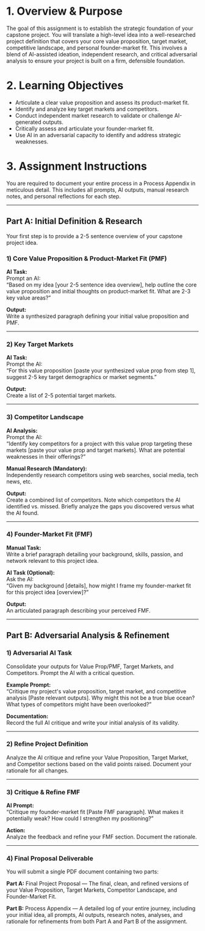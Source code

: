 
# 1. Overview & Purpose

The goal of this assignment is to establish the strategic foundation of your capstone project. You will translate a high-level idea into a well-researched project definition that covers your core value proposition, target market, competitive landscape, and personal founder-market fit. This involves a blend of AI-assisted ideation, independent research, and critical adversarial analysis to ensure your project is built on a firm, defensible foundation.

# 2. Learning Objectives

- Articulate a clear value proposition and assess its product-market fit.  
- Identify and analyze key target markets and competitors.  
- Conduct independent market research to validate or challenge AI-generated outputs.  
- Critically assess and articulate your founder-market fit.  
- Use AI in an adversarial capacity to identify and address strategic weaknesses.  

# 3. Assignment Instructions

You are required to document your entire process in a Process Appendix in meticulous detail. This includes all prompts, AI outputs, manual research notes, and personal reflections for each step.

---

## Part A: Initial Definition & Research

Your first step is to provide a 2-5 sentence overview of your capstone project idea.

### 1) Core Value Proposition & Product-Market Fit (PMF)
**AI Task:**  
Prompt an AI:  
“Based on my idea [your 2-5 sentence idea overview], help outline the core value proposition and initial thoughts on product-market fit. What are 2-3 key value areas?”  

**Output:**  
Write a synthesized paragraph defining your initial value proposition and PMF.

---

### 2) Key Target Markets
**AI Task:**  
Prompt the AI:  
“For this value proposition [paste your synthesized value prop from step 1], suggest 2-5 key target demographics or market segments.”  

**Output:**  
Create a list of 2-5 potential target markets.

---

### 3) Competitor Landscape
**AI Analysis:**  
Prompt the AI:  
“Identify key competitors for a project with this value prop targeting these markets [paste your value prop and target markets]. What are potential weaknesses in their offerings?”  

**Manual Research (Mandatory):**  
Independently research competitors using web searches, social media, tech news, etc.  

**Output:**  
Create a combined list of competitors. Note which competitors the AI identified vs. missed. Briefly analyze the gaps you discovered versus what the AI found.

---

### 4) Founder-Market Fit (FMF)
**Manual Task:**  
Write a brief paragraph detailing your background, skills, passion, and network relevant to this project idea.  

**AI Task (Optional):**  
Ask the AI:  
“Given my background [details], how might I frame my founder-market fit for this project idea [overview]?”  

**Output:**  
An articulated paragraph describing your perceived FMF.

---

## Part B: Adversarial Analysis & Refinement

### 1) Adversarial AI Task
Consolidate your outputs for Value Prop/PMF, Target Markets, and Competitors. Prompt the AI with a critical question.  

**Example Prompt:**  
“Critique my project's value proposition, target market, and competitive analysis [Paste relevant outputs]. Why might this not be a true blue ocean? What types of competitors might have been overlooked?”  

**Documentation:**  
Record the full AI critique and write your initial analysis of its validity.

---

### 2) Refine Project Definition
Analyze the AI critique and refine your Value Proposition, Target Market, and Competitor sections based on the valid points raised. Document your rationale for all changes.

---

### 3) Critique & Refine FMF
**AI Prompt:**  
“Critique my founder-market fit [Paste FMF paragraph]. What makes it potentially weak? How could I strengthen my positioning?”  

**Action:**  
Analyze the feedback and refine your FMF section. Document the rationale.

---

### 4) Final Proposal Deliverable

You will submit a single PDF document containing two parts:

**Part A:** Final Project Proposal — The final, clean, and refined versions of your Value Proposition, Target Markets, Competitor Landscape, and Founder-Market Fit.  

**Part B:** Process Appendix — A detailed log of your entire journey, including your initial idea, all prompts, AI outputs, research notes, analyses, and rationale for refinements from both Part A and Part B of the assignment.

